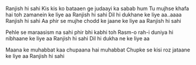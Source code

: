 Ranjish hi sahi
Kis kis ko bataaen ge judaayi ka sabab hum
Tu mujhse khafa hai toh zamanein ke liye aa
Ranjish hi sahi
Dil hi dukhane ke liye aa..aaaa
Ranjish hi sahi
Aa phir se mujhe chodd ke jaane ke liye aa
Ranjish hi sahi

Pehle se maraasism na sahi phir bhi kabhi toh
Rasm-o rah-i duniya hi nibhaane ke liye aa
Ranjish hi sahi
Dil hi dukha ne ke liye aa

Maana ke muhabbat kaa chupaana hai muhabbat
Chupke se kisi roz jataane ke liye aa
Ranjish hi sahi